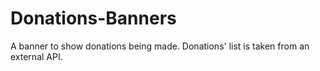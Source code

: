 # Donations-Banners
A banner to show donations being made. Donations' list is taken from an external API.
